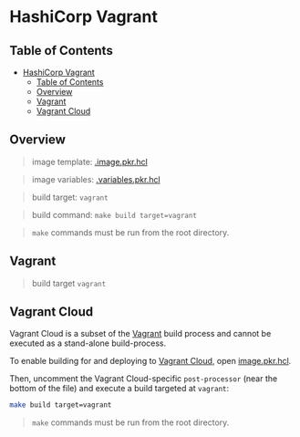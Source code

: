# HashiCorp Vagrant

## Table of Contents

- [HashiCorp Vagrant](#hashicorp-vagrant)
  - [Table of Contents](#table-of-contents)
  - [Overview](#overview)
  - [Vagrant](#vagrant)
  - [Vagrant Cloud](#vagrant-cloud)

## Overview

> image template: [.image.pkr.hcl](image.pkr.hcl)

> image variables: [.variables.pkr.hcl](variables.pkr.hcl)

> build target: `vagrant`

> build command: `make build target=vagrant`

> `make` commands must be run from the root directory.

## Vagrant

> build target `vagrant`

## Vagrant Cloud

Vagrant Cloud is a subset of the [Vagrant](#vagrant) build process and cannot be executed as a stand-alone build-process.

To enable building for and deploying to [Vagrant Cloud](https://app.vagrantup.com/), open [image.pkr.hcl](image.pkr.hcl).

Then, uncomment the Vagrant Cloud-specific `post-processor` (near the bottom of the file) and execute a build targeted at `vagrant`:

```sh
make build target=vagrant
```

> `make` commands must be run from the root directory.
